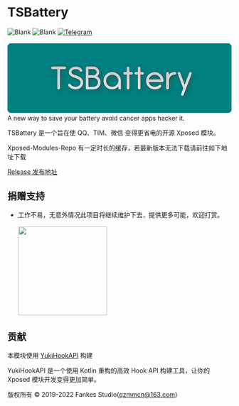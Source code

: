 # TSBattery
![Blank](https://img.shields.io/badge/license-AGPL3.0-blue)
![Blank](https://img.shields.io/badge/version-v3.98-green)
[![Telegram](https://img.shields.io/badge/Follow-Telegram-blue.svg?logo=telegram)](https://t.me/XiaofangInternet)
<br/><br/>
![banner](https://github.com/Xposed-Modules-Repo/com.fankes.tsbattery/blob/master/banner.png)<br/>
A new way to save your battery avoid cancer apps hacker it.

TSBattery 是一个旨在使 QQ、TIM、微信 变得更省电的开源 Xposed 模块。

Xposed-Modules-Repo 有一定时长的缓存，若最新版本无法下载请前往如下地址下载

[Release 发布地址](https://github.com/fankes/TSBattery/releases)

## 捐赠支持

- 工作不易，无意外情况此项目将继续维护下去，提供更多可能，欢迎打赏。<br/><br/>
  <img src="https://github.com/fankes/YuKiHookAPI/blob/master/img-src/wechat_code.jpg" width = "200" height = "200"/>

## 贡献

本模块使用 [YukiHookAPI](https://github.com/fankes/YukiHookAPI) 构建

YukiHookAPI 是一个使用 Kotlin 重构的高效 Hook API 构建工具，让你的 Xposed 模块开发变得更加简单。

版权所有 © 2019-2022 Fankes Studio(qzmmcn@163.com)
